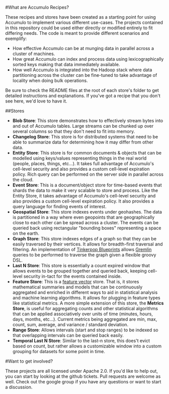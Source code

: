 #What are Accumulo Recipes?

These recipes and stores have been created as a starting point for using Accumulo to implement various different use-cases. The projects contained in this repository could be used either directly or modified entirely to fit differing needs. The code is meant to provide different scenarios and exemplify:

- How effective Accumulo can be at munging data in parallel across a cluster of machines. 
- How great Accumulo can index and process data using lexicographically sorted keys making that data immediately available.
- How well Accumulo is integrated into the Hadoop stack where data partitioning across the cluster can be fine-tuned to take advantage of locality when doing bulk operations.


Be sure to check the README files at the root of each store's folder to get detailed instructions and explanations. If you've got a recipe that you don't see here, we'd love to have it. 

##Stores

- <b>Blob Store</b>: This store demonstrates how to effectively stream bytes into and out of Accumulo tables. Large streams can be chunked up over several columns so that they don't need to fit into memory.
- <b>Changelog Store</b>: This store is for distributed systems that need to be able to summarize data for determining how it may differ from other data.
- <b>Entity Store</b>: This store is for common documents & objects that can be modelled using keys/values representing things in the real world (people, places, things, etc...). It takes full advantage of Accumulo's cell-level security and also provides a custom cell-level expiration policy. Rich query can be performed on the server side in parallel across the cloud. 
- <b>Event Store</b>: This is a document/object store for time-based events that shards the data to make it very scalable to store and process. Like the Entity Store, it takes advantage of Accumulo's cell-level security and also provides a custom cell-level expiration policy. It also provides a query language for finding events of interest.
- <b>Geospatial Store</b>: This store indexes events under geohashes. The data is partitioned in a way where even geopoints that are geographically close to each other can be spread across a cluster. The events can be queried back using rectangular "bounding boxes" representing a space on the earth.
- <b>Graph Store</b>: This store indexes edges of a graph so that they can be easily traversed by their vertices. It allows for breadth-first traversal and filtering. An implementation of [Tinkerpop Blueprints](https://github.com/tinkerpop/blueprints/wiki) allows [Gremlin](https://github.com/tinkerpop/gremlin/wiki) queries to be performed to traverse the graph given a flexible groovy DSL.
- <b>Last N Store</b>: This store is essentially a count expired window that allows events to be grouped together and queried back, keeping cell-level security in-tact for the events contained inside.
- <b>Feature Store</b>: This is a [feature vector](http://en.wikipedia.org/wiki/Feature_vector) store. That is, it stores mathematical summaries and models that can be continuously aggregated and enriched in different ways to aid in statistical analysis and machine learning algorithms. It allows for plugging in feature types like statistical metrics. A more simple extension of this store, the <b>Metrics Store</b>, is useful for aggregating counts and other statistical algorithms that can be applied associatively over units of time (minutes, hours, days, months, etc...). Current metrics being aggregated are min, max, count, sum, average, and variance / standard deviation.
- <b>Range Store</b>: Allows intervals (start and stop ranges) to be indexed so that overlapping intervals can be queried back easily.
- <b>Temporal Last N Store</b>: Similar to the last-n store, this does't evict based on count, but rather allows a customizable window into a custom grouping for datasets for some point in time.

#Want to get involved?

These projects are all licensed under Apache 2.0. If you'd like to help out, you can start by looking at the github tickets. Pull requests are welcome as well. Check out the google group if you have any questions or want to start a discussion.
